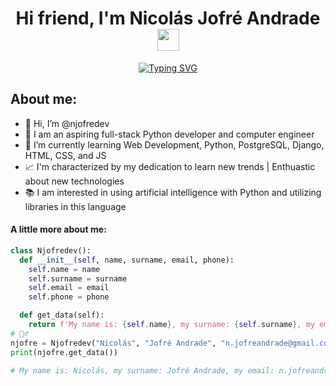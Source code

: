 <h1 align="center"><b>Hi friend, I'm Nicolás Jofré Andrade </b><img src="https://media.giphy.com/media/hvRJCLFzcasrR4ia7z/giphy.gif" width="35"></h1>

<div align="center"><a href="https://git.io/typing-svg"><img src="https://readme-typing-svg.demolab.com?font=Fira+Code&pause=1000&color=4D49F7&center=true&vCenter=true&random=false&width=435&lines=Python+Full+stack+developer;Python+learner;PostgreSQL+learner;Django+learner;" alt="Typing SVG" /></a></div>

## About me:
<ul>
  <li>👋 Hi, I’m @njofredev</li>
  <li>🐍 I am an aspiring full-stack Python developer and computer engineer  </li>
  <li>🌱 I’m currently learning Web Development, Python, PostgreSQL, Django, HTML, CSS, and JS</li>
  <li>📈 I'm characterized by my dedication to learn new trends | Enthuastic about new technologies </li>
  <li>📚 I am interested in using artificial intelligence with Python and utilizing libraries in this language</li>
</ul>

#### A little more about me:
```python
class Njofredev():
  def __init__(self, name, surname, email, phone):
    self.name = name
    self.surname = surname
    self.email = email
    self.phone = phone

  def get_data(self):
    return f'My name is: {self.name}, my surname: {self.surname}, my email: {self.email} and my phone is: {self.phone}'
# 🙋‍♂️
njofre = Njofredev("Nicolás", "Jofré Andrade", "n.jofreandrade@gmail.com", "+569 5755 89 66")
print(njofre.get_data())  

# My name is: Nicolás, my surname: Jofré Andrade, my email: n.jofreandrade@gmail.com and my phone is: +569 5755 89 66
```
